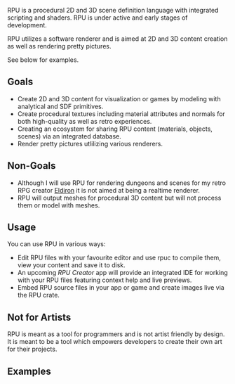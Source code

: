 RPU is a procedural 2D and 3D scene definition language with integrated scripting and shaders. RPU is under active and early stages of development.

RPU utilizes a software renderer and is aimed at 2D and 3D content creation as well as rendering pretty pictures.

See below for examples.

## Goals

* Create 2D and 3D content for visualization or games by modeling with analytical and SDF primitives.
* Create procedural textures including material attributes and normals for both high-quality as well as retro experiences.
* Creating an ecosystem for sharing RPU content (materials, objects, scenes) via an integrated database.
* Render pretty pictures utlilizing various renderers.

## Non-Goals

* Although I will use RPU for rendering dungeons and scenes for my retro RPG creator [Eldiron](https://github.com/markusmoenig/Eldiron) it is not aimed at being a realtime renderer.
* RPU will output meshes for procedural 3D content but will not process them or model with meshes.

## Usage

You can use RPU in various ways:

* Edit RPU files with your favourite editor and use rpuc to compile them, view your content and save it to disk.
* An upcoming *RPU Creator* app will provide an integrated IDE for working with your RPU files featuring context help and live previews.
* Embed RPU source files in your app or game and create images live via the RPU crate.

## Not for Artists

RPU is meant as a tool for programmers and is not artist friendly by design. It is meant to be a tool which empowers developers to create their own art for their projects.

## Examples

